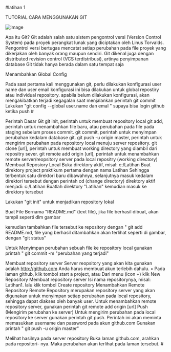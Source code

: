 #latihan 1

TUTORIAL CARA MENGGUNAKAN GIT

![image](https://user-images.githubusercontent.com/45659243/51669387-f6877880-1ff6-11e9-8168-e491992353b3.png)

Apa itu Git?
Git adalah salah satu sistem pengontrol versi (Version Control System) pada proyek perangkat lunak yang diciptakan oleh Linus Torvalds.
Pengontrol versi bertugas mencatat setiap perubahan pada file proyek yang dikerjakan oleh banyak orang maupun sendiri.
Git dikenal juga dengan distributed revision control (VCS terdistribusi), artinya penyimpanan database Git tidak hanya berada dalam satu tempat saja

Menambahkan Global Config

Pada saat pertama kali menggunakan git, perlu dilakukan konfigurasi user name dan user email
konfigurasi ini bisa dilakukan untuk global repostiry atau individual repository.
apabila belum dilakukan konfigurasi, akan mengakibatkan terjadi kegagalan saat menjalankan perintah git commit
Lakukan "git config --global user.name dan emal " supaya bisa login github ketika push #


Perintah Dasar Git
git init, perintah untuk membuat repository local
git add, perintah untuk menambahkan file baru, atau perubahan pada file pada staging sebelum proses commit.
git commit, perintah untuk menyimpan perubahan kedalam database git.
git push -u origin master, perintah untuk mengirim perubahan pada repository local menuju server repository.
git clone [url], perintah untuk membuat working directory yang diambil dari repositry sever.
git remote add origin [url], perintah untuk menambahkan remote server/reopsitory server pada local repositry (working directory)
Membuat Reposiory Local
Buka direktory aktif, misal: c:/Latihan
Buat direktory project praktikum pertama dengan nama Latihan
Sehingga terbentuk satu direktori baru dibawahnya, selanjutnya masuk kedalam direktori tersebut dengan perintah cd (change directory)
direktory aktif menjadi: c:/Latihan
Buatlah direktory "Latihan" kemudian masuk ke direktory tersebut

Lakukan "git init" untuk menjadikan repository lokal

Buat File Bernama "README.md" (text file), jika file berhasil dibuat, akan tampil seperti dlm gambar

kemudian tambahkan file tersebut ke repository dengan " git add README.md, file yang berhasil ditambahkan akan terlihat seperti di gambar, dengan "git status"

Untuk Menyimpan perubahan sebuah file ke repository local gunakan printah " git commit -m "perubahan yang terjadi"

Membuat repository server
Server reopsitory yang akan kita gunakan adalah http://github.com
Anda harus membuat akun terlebih dahulu. • Pada laman github, klik tombol start a project, atau
Dari menu (icon +) klik New Repository
Membuat repository server
Isi nama repositorynya, misal: Latihan1.
lalu klik tombol Create repository
Menambahkan Remote Repository
Remote Repository merupakan repository server yang akan digunakan untuk menyimpan setiap perubahan pada local repository, sehingga dapat diakses oleh banyak user.
Untuk menambahkan remote repository server, gunakan perintah git remote add origin [url]
Push (Mengirim perubahan ke server)
Untuk mengirim perubahan pada local repository ke server gunakan perintah git push.
Perintah ini akan meminta memasukkan username dan password pada akun github.com
Gunakan printah " git push -u origin master"

Melihat hasilnya pada server repository
Buka laman github.com, arahkan pada repositori- nya.
Maka perubahan akan terlihat pada laman tersebut. #
